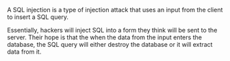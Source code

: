 A SQL injection is a type of injection attack that uses an input from the client to insert a SQL query.


Essentially, hackers will inject SQL into a form they think will be sent to the server. Their hope is that the when the data from the input enters the database, the SQL query will either destroy the database or it will extract data from it.